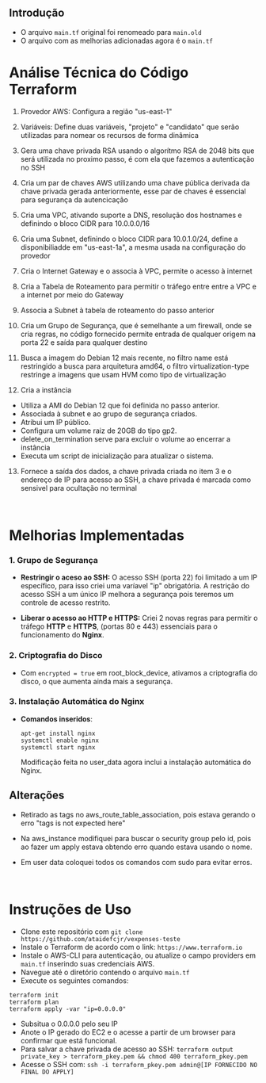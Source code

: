## Introdução

- O arquivo `main.tf` original foi renomeado para `main.old`
- O arquivo com as melhorias adicionadas agora é o `main.tf`

# Análise Técnica do Código Terraform

1. Provedor AWS: Configura a região "us-east-1"

2. Variáveis: Define duas variáveis, "projeto" e "candidato" que serão utilizadas para nomear os recursos de forma dinâmica

3. Gera uma chave privada RSA usando o algorítmo RSA de 2048 bits que será utilizada no proximo passo, é com ela que fazemos a autenticação no SSH

4. Cria um par de chaves AWS utilizando uma chave pública derivada da chave privada gerada anteriormente, esse par de chaves é essencial para segurança da autencicação

5. Cria uma VPC, ativando suporte a DNS, resolução dos hostnames e definindo o bloco CIDR para 10.0.0.0/16

6. Cria uma Subnet, definindo o bloco CIDR para 10.0.1.0/24, define a disponibiliadde em "us-east-1a", a mesma usada na configuração do provedor

7. Cria o Internet Gateway e o associa à VPC, permite o acesso à internet

8. Cria a Tabela de Roteamento para permitir o tráfego entre entre a VPC e a internet por meio do Gateway

9. Associa a Subnet à tabela de roteamento do passo anterior

10. Cria um Grupo de Segurança, que é semelhante a um firewall, onde se cria regras, no código fornecido permite entrada de qualquer origem na porta 22 e saída para qualquer destino

11. Busca a imagem do Debian 12 mais recente, no filtro name está restringido a busca para arquitetura amd64, o filtro virtualization-type restringe a imagens que usam HVM como tipo de virtualização

12. Cria a instância

- Utiliza a AMI do Debian 12 que foi definida no passo anterior.
- Associada à subnet e ao grupo de segurança criados.
- Atribui um IP público.
- Configura um volume raiz de 20GB do tipo gp2.
- delete_on_termination serve para excluir o volume ao encerrar a instância
- Executa um script de inicialização para atualizar o sistema.

13. Fornece a saída dos dados, a chave privada criada no item 3 e o endereço de IP para acesso ao SSH, a chave privada é marcada como sensivel para ocultação no terminal

<br>

# Melhorias Implementadas

### 1. Grupo de Segurança

- **Restringir o aceso ao SSH:** O acesso SSH (porta 22) foi limitado a um IP específico, para isso criei uma varíavel "ip" obrigatória. A restrição do acesso SSH a um único IP melhora a segurança pois teremos um controle de acesso restrito.

- **Liberar o acesso ao HTTP e HTTPS:** Criei 2 novas regras para permitir o tráfego **HTTP** e **HTTPS**, (portas 80 e 443) essenciais para o funcionamento do **Nginx**.

### 2. Criptografia do Disco

- Com `encrypted = true` em root_block_device, ativamos a criptografia do disco, o que aumenta ainda mais a segurança.

### 3. Instalação Automática do Nginx

- **Comandos inseridos**:
  ```
  apt-get install nginx
  systemctl enable nginx
  systemctl start nginx
  ```
  Modificação feita no user_data agora inclui a instalação automática do Nginx.

## Alterações

- Retirado as tags no aws_route_table_association, pois estava gerando o erro "tags is not expected here"

- Na aws_instance modifiquei para buscar o security group pelo id, pois ao fazer um apply estava obtendo erro quando estava usando o nome.

- Em user data coloquei todos os comandos com sudo para evitar erros.

<br>

# Instruções de Uso

- Clone este repositório com `git clone https://github.com/ataidefcjr/vexpenses-teste`
- Instale o Terraform de acordo com o link: `https://www.terraform.io`
- Instale o AWS-CLI para autenticação, ou atualize o campo providers em `main.tf` inserindo suas credenciais AWS.
- Navegue até o diretório contendo o arquivo `main.tf`
- Execute os seguintes comandos:

```
terraform init
terraform plan
terraform apply -var "ip=0.0.0.0"
```

- Subsitua o 0.0.0.0 pelo seu IP
- Anote o IP gerado do EC2 e o acesse a partir de um browser para confirmar que está funcional.
- Para salvar a chave privada de acesso ao SSH: `terraform output private_key > terraform_pkey.pem && chmod 400 terraform_pkey.pem`
- Acesse o SSH com: `ssh -i terraform_pkey.pem admin@[IP FORNECIDO NO FINAL DO APPLY]`
